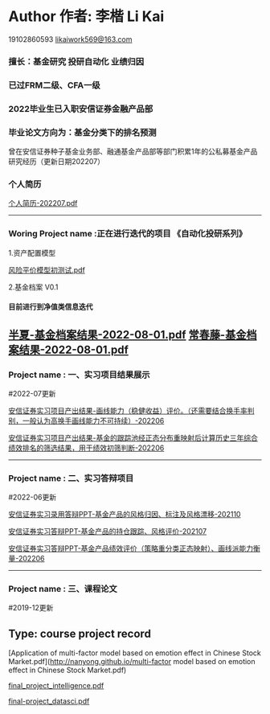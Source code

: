 # Author 作者: 李楷 Li Kai 
19102860593 
likaiwork569@163.com
### 擅长：基金研究 投研自动化 业绩归因
### 已过FRM二级、CFA一级
### 2022毕业生已入职安信证券金融产品部
### 毕业论文方向为：基金分类下的排名预测

曾在安信证券种子基金业务部、融通基金产品部等部门积累1年的公私募基金产品研究经历（更新日期202207）

### 个人简历

[个人简历-202207.pdf](http://nanyong.github.io/李楷_西南财经大学_金融学_硕士_2022在职_19102860593.pdf)

---
### Woring Project name :正在进行迭代的项目 《自动化投研系列》
1.资产配置模型

  [风险平价模型初测试.pdf](http://nanyong.github.io/风险平价模型测试—李楷.pdf)

2.基金档案 V0.1
#### 目前进行到净值类信息迭代

  [半夏-基金档案结果-2022-08-01.pdf](http://nanyong.github.io/半夏-基金档案结果-2022-08-01.pdf)
  [常春藤-基金档案结果-2022-08-01.pdf](http://nanyong.github.io/常春藤-基金档案结果-2022-08-01.pdf)
---

### Project name : 一、实习项目结果展示
#2022-07更新


[安信证券实习项目产出结果-画线能力（稳健收益）评价。（还需要结合换手率判别，一般认为高换手画线能力不可持续）-202206](http://nanyong.github.io/2022-06-06净值线性拟合部分结果脱敏.pdf)

[安信证券实习项目产出结果-基金的跟踪池经正态分布重映射后计算历史三年综合绩效排名的筛选结果，用于绩效初筛判断-202206](http://nanyong.github.io/筛选结果-股票量化中性.pdf)


---

### Project name : 二、实习答辩项目
#2022-06更新

[安信证券实习录用答辩PPT-基金产品的风格归因、标注及风格漂移-202110](http://nanyong.github.io/李楷面试答辩报告：课题一.pdf)


[安信证券实习答辩PPT-基金产品的持仓跟踪、风格评价-202107](http://nanyong.github.io/HFOF的持仓跟踪、风格评价.pdf)


[安信证券实习答辩PPT-基金产品绩效评价（策略重分类正态映射）、画线派能力衡量-202206](李楷实习汇报202206-基金绩效评价.pdf)

---

### Project name : 三、课程论文
#2019-12更新
## Type: course project record


[Application of multi-factor model based on emotion effect in Chinese Stock Market.pdf](http://nanyong.github.io/multi-factor model based on emotion effect in Chinese Stock Market.pdf)

[final_project_intelligence.pdf](http://nanyong.github.io/final_project.pdf)

[final-project_datasci.pdf](http://nanyong.github.io/final-project_datasci.pdf)
